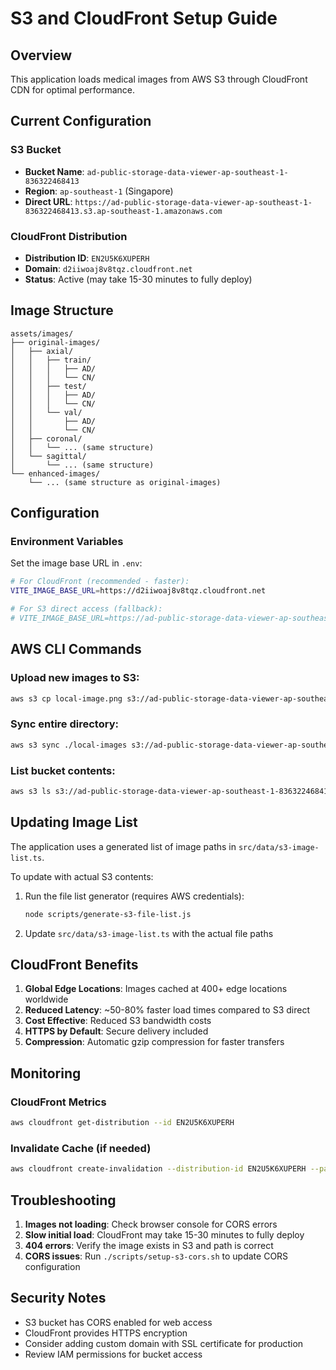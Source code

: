 # S3 and CloudFront Setup Guide

## Overview

This application loads medical images from AWS S3 through CloudFront CDN for optimal performance.

## Current Configuration

### S3 Bucket
- **Bucket Name**: `ad-public-storage-data-viewer-ap-southeast-1-836322468413`
- **Region**: `ap-southeast-1` (Singapore)
- **Direct URL**: `https://ad-public-storage-data-viewer-ap-southeast-1-836322468413.s3.ap-southeast-1.amazonaws.com`

### CloudFront Distribution
- **Distribution ID**: `EN2U5K6XUPERH`
- **Domain**: `d2iiwoaj8v8tqz.cloudfront.net`
- **Status**: Active (may take 15-30 minutes to fully deploy)

## Image Structure

```
assets/images/
├── original-images/
│   ├── axial/
│   │   ├── train/
│   │   │   ├── AD/
│   │   │   └── CN/
│   │   ├── test/
│   │   │   ├── AD/
│   │   │   └── CN/
│   │   └── val/
│   │       ├── AD/
│   │       └── CN/
│   ├── coronal/
│   │   └── ... (same structure)
│   └── sagittal/
│       └── ... (same structure)
└── enhanced-images/
    └── ... (same structure as original-images)
```

## Configuration

### Environment Variables

Set the image base URL in `.env`:

```bash
# For CloudFront (recommended - faster):
VITE_IMAGE_BASE_URL=https://d2iiwoaj8v8tqz.cloudfront.net

# For S3 direct access (fallback):
# VITE_IMAGE_BASE_URL=https://ad-public-storage-data-viewer-ap-southeast-1-836322468413.s3.ap-southeast-1.amazonaws.com
```

## AWS CLI Commands

### Upload new images to S3:
```bash
aws s3 cp local-image.png s3://ad-public-storage-data-viewer-ap-southeast-1-836322468413/assets/images/path/to/image.png
```

### Sync entire directory:
```bash
aws s3 sync ./local-images s3://ad-public-storage-data-viewer-ap-southeast-1-836322468413/assets/images/
```

### List bucket contents:
```bash
aws s3 ls s3://ad-public-storage-data-viewer-ap-southeast-1-836322468413/assets/images/ --recursive
```

## Updating Image List

The application uses a generated list of image paths in `src/data/s3-image-list.ts`.

To update with actual S3 contents:

1. Run the file list generator (requires AWS credentials):
   ```bash
   node scripts/generate-s3-file-list.js
   ```

2. Update `src/data/s3-image-list.ts` with the actual file paths

## CloudFront Benefits

1. **Global Edge Locations**: Images cached at 400+ edge locations worldwide
2. **Reduced Latency**: ~50-80% faster load times compared to S3 direct
3. **Cost Effective**: Reduced S3 bandwidth costs
4. **HTTPS by Default**: Secure delivery included
5. **Compression**: Automatic gzip compression for faster transfers

## Monitoring

### CloudFront Metrics
```bash
aws cloudfront get-distribution --id EN2U5K6XUPERH
```

### Invalidate Cache (if needed)
```bash
aws cloudfront create-invalidation --distribution-id EN2U5K6XUPERH --paths "/*"
```

## Troubleshooting

1. **Images not loading**: Check browser console for CORS errors
2. **Slow initial load**: CloudFront may take 15-30 minutes to fully deploy
3. **404 errors**: Verify the image exists in S3 and path is correct
4. **CORS issues**: Run `./scripts/setup-s3-cors.sh` to update CORS configuration

## Security Notes

- S3 bucket has CORS enabled for web access
- CloudFront provides HTTPS encryption
- Consider adding custom domain with SSL certificate for production
- Review IAM permissions for bucket access